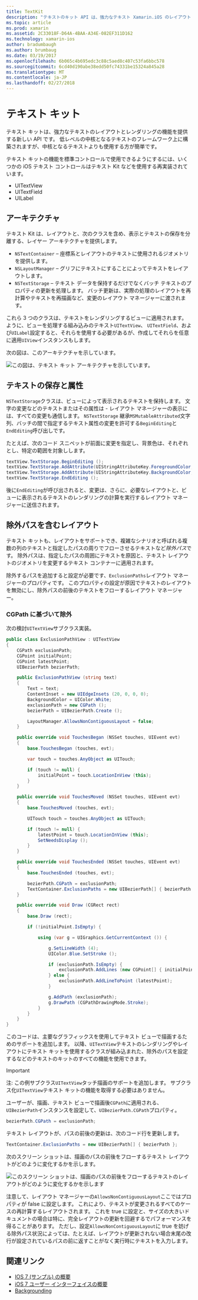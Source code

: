 ```yaml
---
title: TextKit
description: "テキストのキット API は、強力なテキスト Xamarin.iOS のレイアウトとレンダリングの機能を提供します。"
ms.topic: article
ms.prod: xamarin
ms.assetid: 2C33018F-D64A-4BAA-A34E-082EF311D162
ms.technology: xamarin-ios
author: bradumbaugh
ms.author: brumbaug
ms.date: 03/19/2017
ms.openlocfilehash: 6b065c4b695edc3c88c5aed8c407c53fa6bbc578
ms.sourcegitcommit: 6cd40d190abe38edd50fc74331be15324a845a28
ms.translationtype: MT
ms.contentlocale: ja-JP
ms.lasthandoff: 02/27/2018
---
```

# <a name="text-kit"></a>テキスト キット

テキスト キットは、強力なテキストのレイアウトとレンダリングの機能を提供する新しい API です。 低レベルの中核となるテキストのフレームワーク上に構築されますが、中核となるテキストよりも使用する方が簡単です。

テキスト キットの機能を標準コントロールで使用できるようにするには、いくつかの iOS テキスト コントロールはテキスト Kit などを使用する再実装されています。

-  UITextView
-  UITextField
-  UILabel


## <a name="architecture"></a>アーキテクチャ

テキスト Kit は、レイアウトと、次のクラスを含め、表示とテキストの保存を分離する、レイヤー アーキテクチャを提供します。

-  `NSTextContainer` – 座標系とレイアウトのテキストに使用されるジオメトリを提供します。
-  `NSLayoutManager` – グリフにテキストにすることによってテキストをレイアウトします。 
-  `NSTextStorage` – テキスト データを保持するだけでなくバッチ テキストのプロパティの更新を処理します。 バッチ更新は、実際の処理のレイアウトを再計算やテキストを再描画など、変更のレイアウト マネージャーに渡されます。


これら 3 つのクラスは、テキストをレンダリングするビューに適用されます。 ように、ビューを処理する組み込みのテキスト`UITextView`、 `UITextField`、および`UILabel`設定すると、それらを使用する必要があるが、作成してそれらを任意に適用`UIView`インスタンスもします。

次の図は、このアーキテクチャを示しています。

 ![](textkit-images/textkitarch.png "この図は、テキスト キット アーキテクチャを示しています。")

## <a name="text-storage-and-attributes"></a>テキストの保存と属性

`NSTextStorage`クラスは、ビューによって表示されるテキストを保持します。 文字の変更などのテキストまたはその属性は - レイアウト マネージャーの表示には、すべての変更も通信します。 `NSTextStorage` 継承`MSMutableAttributed`文字列、バッチの間で指定するテキスト属性の変更を許可する`BeginEditing`と`EndEditing`呼び出しです。

たとえば、次のコード スニペットが前面に変更を指定し、背景色は、それぞれとし、特定の範囲を対象しします。

```csharp
textView.TextStorage.BeginEditing ();
textView.TextStorage.AddAttribute(UIStringAttributeKey.ForegroundColor, UIColor.Green, new NSRange(200, 400));
textView.TextStorage.AddAttribute(UIStringAttributeKey.BackgroundColor, UIColor.Black, new NSRange(210, 300));
textView.TextStorage.EndEditing ();
```

後に`EndEditing`が呼び出されると、変更は、さらに、必要なレイアウトと、ビューに表示されるテキストのレンダリングの計算を実行するレイアウト マネージャーに送信されます。

## <a name="layout-with-exclusion-path"></a>除外パスを含むレイアウト

テキスト キットも、レイアウトをサポートでき、複雑なシナリオと呼ばれる複数の列のテキストと指定したパスの周りでフローさせるテキストなど*除外パス*です。 除外パスは、指定したパスの周囲にテキストを原因と、テキスト レイアウトのジオメトリを変更するテキスト コンテナーに適用されます。

除外するパスを追加すると設定が必要です、`ExclusionPaths`レイアウト マネージャーのプロパティです。 このプロパティの設定が原因でテキストのレイアウトを無効にし、除外パスの前後のテキストをフローするレイアウト マネージャー。

### <a name="exclusion-based-on-a-cgpath"></a>CGPath に基づいて除外

次の検討`UITextView`サブクラス実装。

```csharp
public class ExclusionPathView : UITextView
{
    CGPath exclusionPath;
    CGPoint initialPoint;
    CGPoint latestPoint;
    UIBezierPath bezierPath;

    public ExclusionPathView (string text)
    {
        Text = text;
        ContentInset = new UIEdgeInsets (20, 0, 0, 0);
        BackgroundColor = UIColor.White;
        exclusionPath = new CGPath ();
        bezierPath = UIBezierPath.Create ();

        LayoutManager.AllowsNonContiguousLayout = false;
    }

    public override void TouchesBegan (NSSet touches, UIEvent evt)
    {
        base.TouchesBegan (touches, evt);

        var touch = touches.AnyObject as UITouch;

        if (touch != null) {
            initialPoint = touch.LocationInView (this);
        }
    }

    public override void TouchesMoved (NSSet touches, UIEvent evt)
    {
        base.TouchesMoved (touches, evt);

        UITouch touch = touches.AnyObject as UITouch;

        if (touch != null) {
            latestPoint = touch.LocationInView (this);
            SetNeedsDisplay ();
        }
    }

    public override void TouchesEnded (NSSet touches, UIEvent evt)
    {
        base.TouchesEnded (touches, evt);

        bezierPath.CGPath = exclusionPath;
        TextContainer.ExclusionPaths = new UIBezierPath[] { bezierPath };
    }

    public override void Draw (CGRect rect)
    {
        base.Draw (rect);

        if (!initialPoint.IsEmpty) {

            using (var g = UIGraphics.GetCurrentContext ()) {

                g.SetLineWidth (4);
                UIColor.Blue.SetStroke ();

                if (exclusionPath.IsEmpty) {
                    exclusionPath.AddLines (new CGPoint[] { initialPoint, latestPoint });
                } else {
                    exclusionPath.AddLineToPoint (latestPoint);
                }

                g.AddPath (exclusionPath);
                g.DrawPath (CGPathDrawingMode.Stroke);
            }
        }
    }
}
```

このコードは、主要なグラフィックスを使用してテキスト ビューで描画するためのサポートを追加します。 以降、`UITextView`テキストのレンダリングやレイアウトにテキスト キットを使用するクラスが組み込まれた、除外のパスを設定するなどのテキストのキットのすべての機能を使用できます。

> [!IMPORTANT]
>   注: この例サブクラス`UITextView`タッチ描画のサポートを追加します。 サブクラス化`UITextView`テキスト キットの機能を取得する必要はありません。



ユーザーが、描画、テキスト ビューで描画後`CGPath`に適用される、`UIBezierPath`インスタンスを設定して、`UIBezierPath.CGPath`プロパティ。

```csharp
bezierPath.CGPath = exclusionPath;
```

テキスト レイアウトが、パスの前後の更新は、次のコード行を更新します。

```csharp
TextContainer.ExclusionPaths = new UIBezierPath[] { bezierPath };
```

次のスクリーン ショットは、描画のパスの前後をフローするテキスト レイアウトがどのように変化するかを示します。

<!-- ![](textkit-images/exclusionpath1.png "This screenshot illustrates how the text layout changes to flow around the drawn path")--> 
![](textkit-images/exclusionpath2.png "このスクリーン ショットは、描画のパスの前後をフローするテキストのレイアウトがどのように変化するかを示します")

注意して、レイアウト マネージャーの`AllowsNonContiguousLayout`ここではプロパティが false に設定します。 これにより、テキストが変更されるすべてのケースの再計算するレイアウトされます。 これを true に設定と、サイズの大きいドキュメントの場合は特に、完全レイアウトの更新を回避するでパフォーマンスを得ることがあります。 ただし、設定`AllowsNonContiguousLayout`に true を妨げる除外パス状況によっては、たとえば、レイアウトが更新されない場合末尾の改行が設定されているパスの前に返すことがなく実行時にテキストを入力します。


## <a name="related-links"></a>関連リンク

- [IOS 7 (サンプル) の概要](https://developer.xamarin.com/samples/monotouch/IntroToiOS7)
- [iOS 7 ユーザー インターフェイスの概要](~/ios/platform/introduction-to-ios7/ios7-ui.md)
- [Backgrounding](~/ios/app-fundamentals/backgrounding/index.md)
